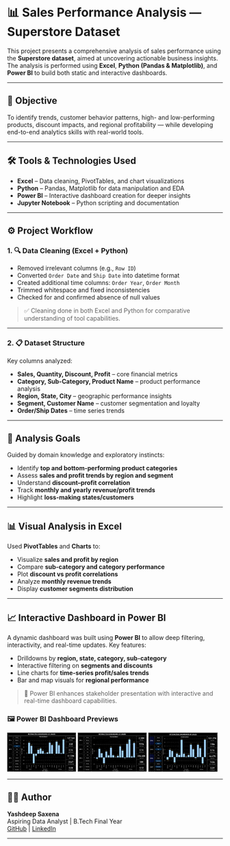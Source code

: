 # 📊 Sales Performance Analysis — Superstore Dataset

This project presents a comprehensive analysis of sales performance using the **Superstore dataset**, aimed at uncovering actionable business insights. The analysis is performed using **Excel**, **Python (Pandas & Matplotlib)**, and **Power BI** to build both static and interactive dashboards.

---

## 🧠 Objective

To identify trends, customer behavior patterns, high- and low-performing products, discount impacts, and regional profitability — while developing end-to-end analytics skills with real-world tools.

---

## 🛠️ Tools & Technologies Used

- **Excel** – Data cleaning, PivotTables, and chart visualizations  
- **Python** – Pandas, Matplotlib for data manipulation and EDA  
- **Power BI** – Interactive dashboard creation for deeper insights  
- **Jupyter Notebook** – Python scripting and documentation  

---

## ⚙️ Project Workflow

### 1. 🔍 Data Cleaning (Excel + Python)
- Removed irrelevant columns (e.g., `Row ID`)
- Converted `Order Date` and `Ship Date` into datetime format
- Created additional time columns: `Order Year`, `Order Month`
- Trimmed whitespace and fixed inconsistencies
- Checked for and confirmed absence of null values

> ✅ Cleaning done in both Excel and Python for comparative understanding of tool capabilities.

---

### 2. 📋 Dataset Structure

Key columns analyzed:
- **Sales, Quantity, Discount, Profit** – core financial metrics  
- **Category, Sub-Category, Product Name** – product performance analysis  
- **Region, State, City** – geographic performance insights  
- **Segment, Customer Name** – customer segmentation and loyalty  
- **Order/Ship Dates** – time series trends  

---

## 🎯 Analysis Goals

Guided by domain knowledge and exploratory instincts:
- Identify **top and bottom-performing product categories**
- Assess **sales and profit trends by region and segment**
- Understand **discount–profit correlation**
- Track **monthly and yearly revenue/profit trends**
- Highlight **loss-making states/customers**

---

## 📊 Visual Analysis in Excel

Used **PivotTables** and **Charts** to:
- Visualize **sales and profit by region**
- Compare **sub-category and category performance**
- Plot **discount vs profit correlations**
- Analyze **monthly revenue trends**
- Display **customer segments distribution**

---

## 📈 Interactive Dashboard in Power BI

A dynamic dashboard was built using **Power BI** to allow deep filtering, interactivity, and real-time updates. Key features:
- Drilldowns by **region, state, category, sub-category**
- Interactive filtering on **segments and discounts**
- Line charts for **time-series profit/sales trends**
- Bar and map visuals for **regional performance**

> 🚀 Power BI enhances stakeholder presentation with interactive and real-time dashboard capabilities.

### 🖼️ Power BI Dashboard Previews

<p float="left">
  <img src="assets/SS-1.png" width="32%"/>
  <img src="assets/SS-2.png" width="32%"/>
  <img src="assets/SS-3.png" width="32%"/>
</p>

---

## 👨‍💻 Author

**Yashdeep Saxena**  
Aspiring Data Analyst | B.Tech Final Year  
[GitHub](https://github.com/Yashu278) | [LinkedIn](https://www.linkedin.com/in/yashdeep-saxena-3a6914295)

---
